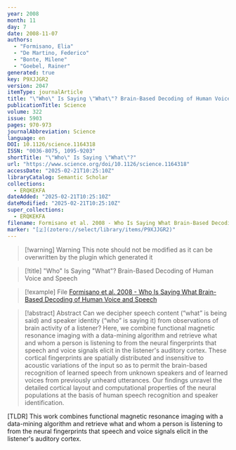 ```yaml
---
year: 2008
month: 11
day: 7
date: 2008-11-07
authors:
  - "Formisano, Elia"
  - "De Martino, Federico"
  - "Bonte, Milene"
  - "Goebel, Rainer"
generated: true
key: P9XJJGR2
version: 2047
itemType: journalArticle
title: "\"Who\" Is Saying \"What\"? Brain-Based Decoding of Human Voice and Speech"
publicationTitle: Science
volume: 322
issue: 5903
pages: 970-973
journalAbbreviation: Science
language: en
DOI: 10.1126/science.1164318
ISSN: "0036-8075, 1095-9203"
shortTitle: "\"Who\" Is Saying \"What\"?"
url: "https://www.science.org/doi/10.1126/science.1164318"
accessDate: "2025-02-21T10:25:10Z"
libraryCatalog: Semantic Scholar
collections:
  - ERQKEKFA
dateAdded: "2025-02-21T10:25:10Z"
dateModified: "2025-02-21T10:25:10Z"
super_collections:
  - ERQKEKFA
filename: Formisano et al. 2008 - Who Is Saying What Brain-Based Decoding of Human Voice and Speech
marker: "[🇿](zotero://select/library/items/P9XJJGR2)"
---
```


>[!warning] Warning
> This note should not be modified as it can be overwritten by the plugin which generated it

> [!title] "Who" Is Saying "What"? Brain-Based Decoding of Human Voice and Speech

> [!example] File
> [Formisano et al. 2008 - Who Is Saying What Brain-Based Decoding of Human Voice and Speech](Formisano%20et%20al.%202008%20-%20Who%20Is%20Saying%20What%20Brain-Based%20Decoding%20of%20Human%20Voice%20and%20Speech.pdf)

> [!abstract] Abstract
> Can we decipher speech content (“what” is being said) and speaker identity (“who” is saying it) from observations of brain activity of a listener? Here, we combine functional magnetic resonance imaging with a data-mining algorithm and retrieve what and whom a person is listening to from the neural fingerprints that speech and voice signals elicit in the listener's auditory cortex. These cortical fingerprints are spatially distributed and insensitive to acoustic variations of the input so as to permit the brain-based recognition of learned speech from unknown speakers and of learned voices from previously unheard utterances. Our findings unravel the detailed cortical layout and computational properties of the neural populations at the basis of human speech recognition and speaker identification.

[TLDR] This work combines functional magnetic resonance imaging with a data-mining algorithm and retrieve what and whom a person is listening to from the neural fingerprints that speech and voice signals elicit in the listener's auditory cortex.

